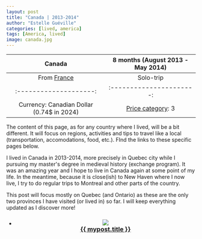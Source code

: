 ```yaml
---
layout: post
title: "Canada | 2013-2014"
author: "Estelle Guéville"
categories: [lived, america]
tags: [America, lived]
image: canada.jpg
---
```


<base target="_blank">

| Canada | 8 months (August 2013 - May 2014)
| :--------------------:   | :----------------------:|
| From [France](https://estellegvl.github.io/Around-the-World/france)       | Solo-trip       |
| :--------------------:   | :----------------------:|
| Currency: Canadian Dollar (0.74$ in 2024) | [Price category](https://estellegvl.github.io/Around-the-World/price): 3 |

The content of this page, as for any country where I lived, will be a bit different. It will focus on regions, activities and tips to travel like a local (transportation, accomodations, food, etc.). FInd the links to these specific pages below.

I lived in Canada in 2013-2014, more precisely in Quebec city while I pursuing my master's degree in medieval history (exchange program). It was an amazing year and I hope to live in Canada again at some point of my life. In the meantime, because it is close(ish) to New Haven where I now live, I try to do regular trips to Montreal and other parts of the country.

This post will focus mostly on Quebec (and Ontario) as these are the only two provinces I have visited (or lived in) so far. I will keep everything updated as I discover more!

<div class="lived" style="text-align: center;">
  <ul class="lived-posts">
          <li>
            <h3>
              <a href="https://estellegvl.github.io/Around-the-World/canadatransportation">
                <div class="lived-thumbnail">
                    <img src="https://upload.wikimedia.org/wikipedia/commons/d/d8/Viaduc_Austerlitz_Paris_18.jpg">
                </div>
                <div class="lived-title">
                  {{ mypost.title }}
                </div>
              </a>
            </h3>
          </li>
  </ul>
</div>